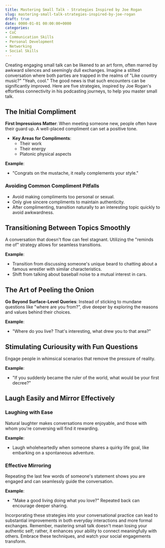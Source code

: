 ```yaml
---
title: Mastering Small Talk - Strategies Inspired by Joe Rogan
slug: mastering-small-talk-strategies-inspired-by-joe-rogan
draft: true
date: 0000-01-01 00:00:00+0000
categories:
- CoC
- Communication Skills
- Personal Development
- Networking
- Social Skills
---
```


Creating engaging small talk can be likened to an art form, often marred by awkward silences and seemingly dull exchanges. Imagine a stilted conversation where both parties are trapped in the realms of "Like country music?" "Yeah, cool." The good news is that such encounters can be significantly improved. Here are five strategies, inspired by Joe Rogan's effortless connectivity in his podcasting journeys, to help you master small talk.

## The Initial Compliment

**First Impressions Matter**: When meeting someone new, people often have their guard up. A well-placed compliment can set a positive tone.

- **Key Areas for Compliments**:
  - Their work
  - Their energy
  - Platonic physical aspects

**Example**:

- "Congrats on the mustache, it really complements your style."

### Avoiding Common Compliment Pitfalls

- Avoid making compliments too personal or sexual.
- Only give sincere compliments to maintain authenticity.
- After complimenting, transition naturally to an interesting topic quickly to avoid awkwardness.

## Transitioning Between Topics Smoothly

A conversation that doesn't flow can feel stagnant. Utilizing the "reminds me of" strategy allows for seamless transitions.

**Example**:

- Transition from discussing someone's unique beard to chatting about a famous wrestler with similar characteristics.
- Shift from talking about baseball noise to a mutual interest in cars.

## The Art of Peeling the Onion

**Go Beyond Surface-Level Queries**: Instead of sticking to mundane questions like "where are you from?", dive deeper by exploring the reasons and values behind their choices.

**Example**:

- "Where do you live? That's interesting, what drew you to that area?"

## Stimulating Curiousity with Fun Questions

Engage people in whimsical scenarios that remove the pressure of reality.

**Example**:

- "If you suddenly became the ruler of the world, what would be your first decree?"

## Laugh Easily and Mirror Effectively

### Laughing with Ease

Natural laughter makes conversations more enjoyable, and those with whom you're conversing will find it rewarding.

**Example**:

- Laugh wholeheartedly when someone shares a quirky life goal, like embarking on a spontaneous adventure.

### Effective Mirroring

Repeating the last few words of someone's statement shows you are engaged and can seamlessly guide the conversation.

**Example**:

- "Make a good living doing what you love?" Repeated back can encourage deeper sharing.

Incorporating these strategies into your conversational practice can lead to substantial improvements in both everyday interactions and more formal exchanges. Remember, mastering small talk doesn't mean losing your authentic self; rather, it enhances your ability to connect meaningfully with others. Embrace these techniques, and watch your social engagements transform.
